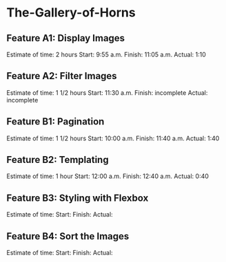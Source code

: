 # The-Gallery-of-Horns

## Feature A1: Display Images
Estimate of time: 2 hours
Start: 9:55 a.m.
Finish: 11:05 a.m.
Actual: 1:10 

## Feature A2: Filter Images 
Estimate of time: 1 1/2 hours
Start: 11:30 a.m.
Finish: incomplete
Actual: incomplete

## Feature B1: Pagination
Estimate of time: 1 1/2 hours
Start: 10:00 a.m.
Finish: 11:40 a.m.
Actual: 1:40

## Feature B2: Templating
Estimate of time: 1 hour
Start: 12:00 a.m.
Finish: 12:40 a.m.
Actual: 0:40

## Feature B3: Styling with Flexbox
Estimate of time: 
Start: 
Finish: 
Actual: 

## Feature B4: Sort the Images
Estimate of time: 
Start: 
Finish: 
Actual: 
